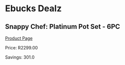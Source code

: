 
# Ebucks Dealz
## Snappy Chef: Platinum Pot Set - 6PC
[Product Page](https://www.ebucks.com/web/shop/productSelected.do?prodId=1144870024&catId=1130195724)

Price: R2299.00

Savings: 301.0


	